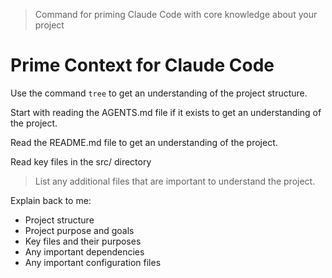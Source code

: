 > Command for priming Claude Code with core knowledge about your project

# Prime Context for Claude Code

Use the command `tree` to get an understanding of the project structure.

Start with reading the AGENTS.md file if it exists to get an understanding of the project.

Read the README.md file to get an understanding of the project.

Read key files in the src/ directory

> List any additional files that are important to understand the project.

Explain back to me:
- Project structure
- Project purpose and goals
- Key files and their purposes
- Any important dependencies
- Any important configuration files